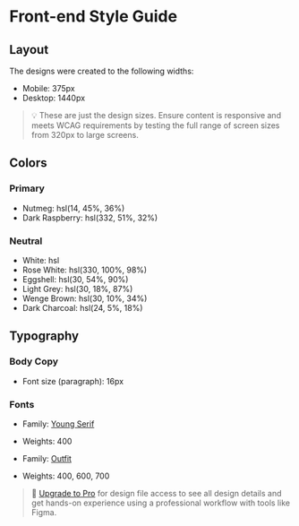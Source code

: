 # Front-end Style Guide

## Layout

The designs were created to the following widths:

- Mobile: 375px
- Desktop: 1440px

> 💡 These are just the design sizes. Ensure content is responsive and meets WCAG requirements by testing the full range of screen sizes from 320px to large screens.

## Colors

### Primary

- Nutmeg: hsl(14, 45%, 36%)
- Dark Raspberry: hsl(332, 51%, 32%)

### Neutral

- White: hsl
- Rose White: hsl(330, 100%, 98%)
- Eggshell: hsl(30, 54%, 90%)
- Light Grey: hsl(30, 18%, 87%)
- Wenge Brown: hsl(30, 10%, 34%)
- Dark Charcoal: hsl(24, 5%, 18%)

## Typography

### Body Copy

- Font size (paragraph): 16px

### Fonts

- Family: [Young Serif](https://fonts.google.com/specimen/Young+Serif)
- Weights: 400

- Family: [Outfit](https://fonts.google.com/specimen/Outfit)
- Weights: 400, 600, 700

> 💎 [Upgrade to Pro](https://www.frontendmentor.io/pro?ref=style-guide) for design file access to see all design details and get hands-on experience using a professional workflow with tools like Figma.
